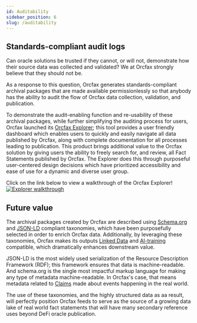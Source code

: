 ```yaml
---
id: Auditability
sidebar_position: 6
slug: /auditability
---
```


## Standards-compliant audit logs
Can oracle solutions be trusted if they cannot, or will not, demonstrate how
their source data was collected and validated? We at Orcfax strongly believe
that they should not be.

As a response to this question, Orcfax generates standards-compliant archival
packages that are made available permissionlessly so that anybody has the
ability to audit the flow of Orcfax data collection, validation, and
publication.

To demonstrate the audit-enabling function and re-usability of these archival
packages, while further simplifying the auditing process for users, Orcfax
launched its [Orcfax Explorer](https://explorer.orcfax.io/); this tool provides
a user friendly dashboard which enables users to quickly and easily navigate all
data published by Orcfax, along with complete documentation for all processes
leading to publication. This product brings additional value to the Orcfax
solution by giving users the ability to freely search for, and review, all Fact
Statements published by Orcfax. The Explorer does this through purposeful
user-centered design decisions which have prioritized accessibility and ease of
use for a dynamic and diverse user group.

Click on the link below to view a walkthrough of the Orcfax Explorer!
[![Explorer walkthrough](https://img.youtube.com/vi/MVLOBT58PlA/0.jpg)](https://www.youtube.com/watch?v=MVLOBT58PlA)

## Future value
The archival packages created by Orcfax are described using
[Schema.org](https://schema.org) and [JSON-LD](https://json-ld.org/) compliant
taxonomies, which have been purposefully selected in order to enrich Orcfax
data. Additionally, by leveraging these taxonomies, Orcfax makes its outputs
[Linked Data](https://en.wikipedia.org/wiki/Linked_data) and
[AI-training](https://www.telusinternational.com/insights/ai-data/article/how-to-train-ai)
compatible, which dramatically enhances downstream value.

JSON-LD is the most widely used serialization of the Resource Description
Framework (RDF); this framework ensures that data is machine-readable.
And schema.org is the single most impactful markup language for making any type
of metadata machine-readable. In Orcfax's case, that means metadata related to
[Claims](https://schema.org/Claim) made about events happening in the real
world.

The use of these taxonomies, and the highly structured data as aa result, will
perfectly position Orcfax feeds to serve as the source of a growing data lake of
real world fact statements that will have many secondary reference uses beyond
DeFi oracle publication.
